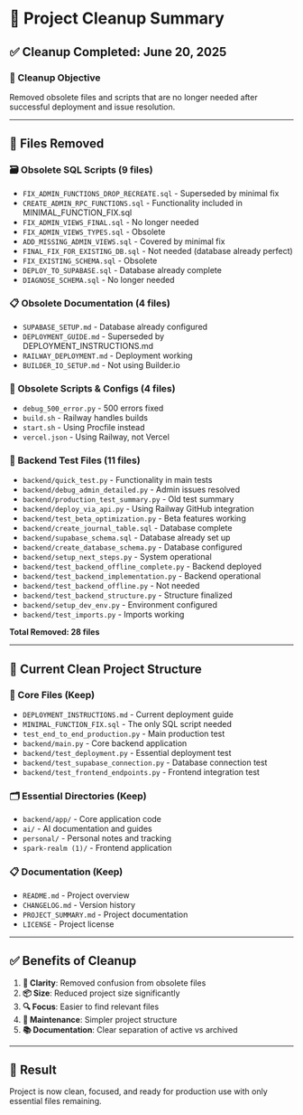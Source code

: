 # 🧹 Project Cleanup Summary

## ✅ **Cleanup Completed: June 20, 2025**

### **🎯 Cleanup Objective**
Removed obsolete files and scripts that are no longer needed after successful deployment and issue resolution.

---

## 📂 **Files Removed**

### **🗃️ Obsolete SQL Scripts (9 files)**
- `FIX_ADMIN_FUNCTIONS_DROP_RECREATE.sql` - Superseded by minimal fix
- `CREATE_ADMIN_RPC_FUNCTIONS.sql` - Functionality included in MINIMAL_FUNCTION_FIX.sql
- `FIX_ADMIN_VIEWS_FINAL.sql` - No longer needed
- `FIX_ADMIN_VIEWS_TYPES.sql` - Obsolete
- `ADD_MISSING_ADMIN_VIEWS.sql` - Covered by minimal fix
- `FINAL_FIX_FOR_EXISTING_DB.sql` - Not needed (database already perfect)
- `FIX_EXISTING_SCHEMA.sql` - Obsolete
- `DEPLOY_TO_SUPABASE.sql` - Database already complete
- `DIAGNOSE_SCHEMA.sql` - No longer needed

### **📋 Obsolete Documentation (4 files)**
- `SUPABASE_SETUP.md` - Database already configured
- `DEPLOYMENT_GUIDE.md` - Superseded by DEPLOYMENT_INSTRUCTIONS.md
- `RAILWAY_DEPLOYMENT.md` - Deployment working
- `BUILDER_IO_SETUP.md` - Not using Builder.io

### **🔧 Obsolete Scripts & Configs (4 files)**
- `debug_500_error.py` - 500 errors fixed
- `build.sh` - Railway handles builds
- `start.sh` - Using Procfile instead
- `vercel.json` - Using Railway, not Vercel

### **🧪 Backend Test Files (11 files)**
- `backend/quick_test.py` - Functionality in main tests
- `backend/debug_admin_detailed.py` - Admin issues resolved
- `backend/production_test_summary.py` - Old test summary
- `backend/deploy_via_api.py` - Using Railway GitHub integration
- `backend/test_beta_optimization.py` - Beta features working
- `backend/create_journal_table.sql` - Database complete
- `backend/supabase_schema.sql` - Database already set up
- `backend/create_database_schema.py` - Database configured
- `backend/setup_next_steps.py` - System operational
- `backend/test_backend_offline_complete.py` - Backend deployed
- `backend/test_backend_implementation.py` - Backend operational
- `backend/test_backend_offline.py` - Not needed
- `backend/test_backend_structure.py` - Structure finalized
- `backend/setup_dev_env.py` - Environment configured
- `backend/test_imports.py` - Imports working

**Total Removed: 28 files**

---

## 📂 **Current Clean Project Structure**

### **🎯 Core Files (Keep)**
- `DEPLOYMENT_INSTRUCTIONS.md` - Current deployment guide
- `MINIMAL_FUNCTION_FIX.sql` - The only SQL script needed
- `test_end_to_end_production.py` - Main production test
- `backend/main.py` - Core backend application
- `backend/test_deployment.py` - Essential deployment test
- `backend/test_supabase_connection.py` - Database connection test
- `backend/test_frontend_endpoints.py` - Frontend integration test

### **🗂️ Essential Directories (Keep)**
- `backend/app/` - Core application code
- `ai/` - AI documentation and guides
- `personal/` - Personal notes and tracking
- `spark-realm (1)/` - Frontend application

### **📋 Documentation (Keep)**
- `README.md` - Project overview
- `CHANGELOG.md` - Version history
- `PROJECT_SUMMARY.md` - Project documentation
- `LICENSE` - Project license

---

## ✅ **Benefits of Cleanup**

1. **🎯 Clarity**: Removed confusion from obsolete files
2. **📦 Size**: Reduced project size significantly
3. **🔍 Focus**: Easier to find relevant files
4. **🚀 Maintenance**: Simpler project structure
5. **📚 Documentation**: Clear separation of active vs archived

---

## 🎉 **Result**

Project is now clean, focused, and ready for production use with only essential files remaining. 